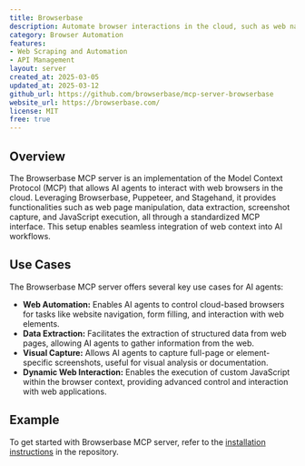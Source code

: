 ```yaml
---
title: Browserbase
description: Automate browser interactions in the cloud, such as web navigation, data extraction, form filling, and more
category: Browser Automation
features:
- Web Scraping and Automation
- API Management
layout: server
created_at: 2025-03-05
updated_at: 2025-03-12
github_url: https://github.com/browserbase/mcp-server-browserbase
website_url: https://browserbase.com/
license: MIT
free: true
---
```


## Overview

The Browserbase MCP server is an implementation of the Model Context Protocol (MCP) that allows AI agents to interact with web browsers in the cloud. Leveraging Browserbase, Puppeteer, and Stagehand, it provides functionalities such as web page manipulation, data extraction, screenshot capture, and JavaScript execution, all through a standardized MCP interface. This setup enables seamless integration of web context into AI workflows.

## Use Cases

The Browserbase MCP server offers several key use cases for AI agents:

- **Web Automation:** Enables AI agents to control cloud-based browsers for tasks like website navigation, form filling, and interaction with web elements.
- **Data Extraction:** Facilitates the extraction of structured data from web pages, allowing AI agents to gather information from the web.
- **Visual Capture:** Allows AI agents to capture full-page or element-specific screenshots, useful for visual analysis or documentation.
- **Dynamic Web Interaction:** Enables the execution of custom JavaScript within the browser context, providing advanced control and interaction with web applications.

## Example

To get started with Browserbase MCP server, refer to the [installation instructions](https://github.com/browserbase/mcp-server-browserbase/blob/main/browserbase/README.md) in the repository.
